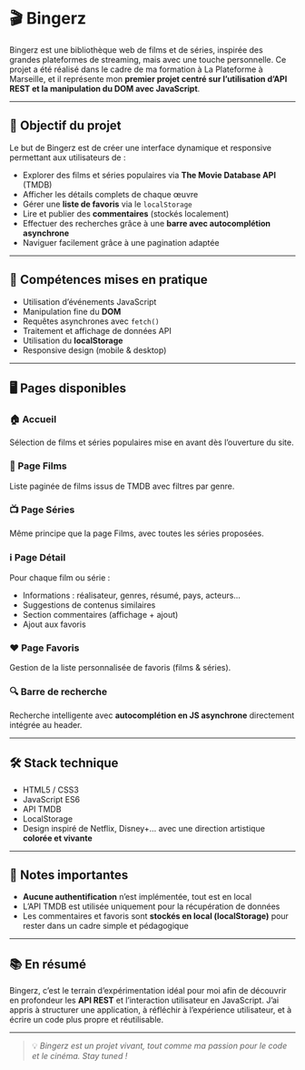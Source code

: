 # 🎬 Bingerz

Bingerz est une bibliothèque web de films et de séries, inspirée des grandes plateformes de streaming, mais avec une touche personnelle. Ce projet a été réalisé dans le cadre de ma formation à La Plateforme à Marseille, et il représente mon **premier projet centré sur l’utilisation d’API REST et la manipulation du DOM avec JavaScript**.

---

## 🌟 Objectif du projet

Le but de Bingerz est de créer une interface dynamique et responsive permettant aux utilisateurs de :

- Explorer des films et séries populaires via **The Movie Database API** (TMDB)
- Afficher les détails complets de chaque œuvre
- Gérer une **liste de favoris** via le `localStorage`
- Lire et publier des **commentaires** (stockés localement)
- Effectuer des recherches grâce à une **barre avec autocomplétion asynchrone**
- Naviguer facilement grâce à une pagination adaptée

---

## 🧠 Compétences mises en pratique

- Utilisation d’événements JavaScript
- Manipulation fine du **DOM**
- Requêtes asynchrones avec `fetch()`
- Traitement et affichage de données API
- Utilisation du **localStorage**
- Responsive design (mobile & desktop)

---

## 🖥️ Pages disponibles

### 🏠 Accueil
Sélection de films et séries populaires mise en avant dès l’ouverture du site.

### 🎥 Page Films
Liste paginée de films issus de TMDB avec filtres par genre.

### 📺 Page Séries
Même principe que la page Films, avec toutes les séries proposées.

### ℹ️ Page Détail
Pour chaque film ou série :
- Informations : réalisateur, genres, résumé, pays, acteurs…
- Suggestions de contenus similaires
- Section commentaires (affichage + ajout)
- Ajout aux favoris

### ❤️ Page Favoris
Gestion de la liste personnalisée de favoris (films & séries).

### 🔍 Barre de recherche
Recherche intelligente avec **autocomplétion en JS asynchrone** directement intégrée au header.

---

## 🛠️ Stack technique

- HTML5 / CSS3
- JavaScript ES6
- API TMDB
- LocalStorage
- Design inspiré de Netflix, Disney+… avec une direction artistique **colorée et vivante**

---

## 📌 Notes importantes

- **Aucune authentification** n’est implémentée, tout est en local
- L’API TMDB est utilisée uniquement pour la récupération de données
- Les commentaires et favoris sont **stockés en local (localStorage)** pour rester dans un cadre simple et pédagogique

---

## 📚 En résumé

Bingerz, c’est le terrain d’expérimentation idéal pour moi afin de découvrir en profondeur les **API REST** et l’interaction utilisateur en JavaScript. J’ai appris à structurer une application, à réfléchir à l’expérience utilisateur, et à écrire un code plus propre et réutilisable.

---


> 💡 *Bingerz est un projet vivant, tout comme ma passion pour le code et le cinéma. Stay tuned !* 
